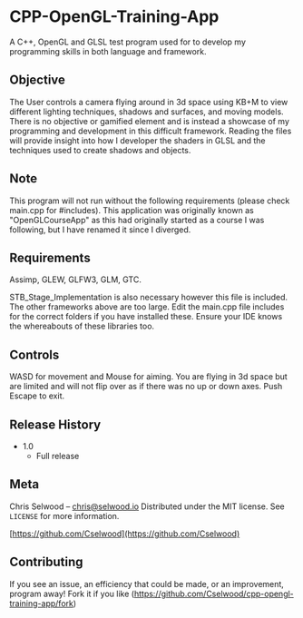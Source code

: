 # CPP-OpenGL-Training-App
A C++, OpenGL and GLSL test program used for to develop my programming skills in both language and framework.

## Objective
The User controls a camera flying around in 3d space using KB+M to view different lighting techniques, shadows and surfaces, and moving models. There is no objective or gamified element and is instead a showcase of my programming and development in this difficult framework. Reading the files will provide insight into how I developer the shaders in GLSL and the techniques used to create shadows and objects.

## Note
This program will not run without the following requirements (please check main.cpp for #includes).
This application was originally known as "OpenGLCourseApp" as this had originally started as a course I was following, but I have renamed it since I diverged.

## Requirements
Assimp,
GLEW,
GLFW3,
GLM,
GTC.

STB_Stage_Implementation is also necessary however this file is included. The other frameworks above are too large. Edit the main.cpp file includes for the correct folders if you have installed these. Ensure your IDE knows the whereabouts of these libraries too.

## Controls
WASD for movement and Mouse for aiming. You are flying in 3d space but are limited and will not flip over as if there was no up or down axes. 
Push Escape to exit. 

## Release History
* 1.0
    * Full release
    
## Meta

Chris Selwood – chris@selwood.io
Distributed under the MIT license. See ``LICENSE`` for more information.

[https://github.com/Cselwood](https://github.com/Cselwood)

## Contributing

If you see an issue, an efficiency that could be made, or an improvement, program away!
Fork it if you like (<https://github.com/Cselwood/cpp-opengl-training-app/fork>)
